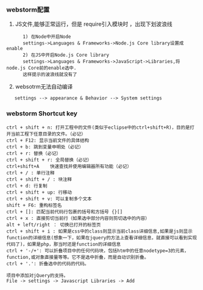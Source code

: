 ### webstorm配置

1. JS文件,能够正常运行，但是 require引入模块时 ，出现下划波浪线
```
      1) 在Node中开启Node
      settings->Languages & Frameworks->Node.js Core library设置成enable
      2) 在JS中开启Node.js Core library
      settings->Languages & Frameworks->JavaScript->Libraries,将node.js Core前的enable选中.
      这样提示的波浪线就没有了
```
2. websotrm无法自动编译
```
   settings --> appearance & Behavior --> System settings
```
### webstorm Shortcut key
    ctrl + shift + n: 打开工程中的文件(类似于eclipse中的ctrl+shift+R)，目的是打开当前工程下任意目录的文件。（必记）
    ctrl + F12: 显示当前文件的具体结构
    ctrl + b: 跳到变量申明处（必记）
    ctrl + r: 替换（必记）
    ctrl + shift + r: 全局替换（必记）
    ctrl+shift+A	快速查找并使用编辑器所有功能（必记）
    ctrl + / : 单行注释
    ctrl + shift + / : 块注释
    ctrl + d: 行复制
    ctrl + shift + up: 行移动
    ctrl + shift + v: 可以复制多个文本
    shift + F6: 重构标签名
    ctrl + []: 匹配当前代码行包裹的括号和方括号 {}[]
    ctrl + x : 直接剪切当前行（如果选中部分内容则剪切选中的内容）
    alt + left/right ： 切换已打开的标签页
    ctrl + shift + i : 如果是css中的class则显示当前class详细信息,如果是js则显示function的详细信息(想象一下，如果在jquery的方法上查看详细信息，就直接可以看到实现代码了)，如果是php，那当时还是function的详细信息
    ctrl + '-/+': 可以折叠项目中的任何代码块，包括htm中的任意nodetype=3的元素，function,或对象直接量等等。它不是选中折叠，而是自动识别折叠。
    ctrl + '.': 折叠选中的代码的代码。

    项目中添加对jQuery的支持。
    File -> settings -> Javascript Libraries -> Add
